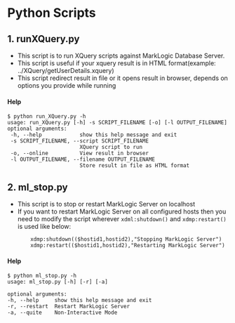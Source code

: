 # Python Scripts
## 1. runXQuery.py
 * This script is to run XQuery scripts against MarkLogic Database Server.
 * This script is useful if your xquery result is in HTML format(example: ../XQuery/getUserDetails.xquery)
 * This script redirect result in file or it opens result in browser, depends on options you provide while running

 #### Help
 ```
 $ python run_XQuery.py -h
usage: run_XQuery.py [-h] -s SCRIPT_FILENAME [-o] [-l OUTPUT_FILENAME]
optional arguments:
  -h, --help            show this help message and exit
  -s SCRIPT_FILENAME, --script SCRIPT_FILENAME
                        XQuery script to run
  -o, --online          View result in browser
  -l OUTPUT_FILENAME, --filename OUTPUT_FILENAME
                        Store result in file as HTML format

 ```   
 ## 2. ml_stop.py
  * This script is to stop or restart MarkLogic Server on localhost
  * If you want to restart MarkLogic Server on all configured hosts then you need to modify the script wherever `xdml:shutdown()` and `xdmp:restart()` is used like below:
      ```
          xdmp:shutdown(($hostid1,hostid2),"Stopping MarkLogic Server")
          xdmp:restart(($hostid1,hostid2),"Restarting MarkLogic Server")
      ```

  #### Help
  ```
  $ python ml_stop.py -h
  usage: ml_stop.py [-h] [-r] [-a]

  optional arguments:
  -h, --help     show this help message and exit
  -r, --restart  Restart MarkLogic Server
  -a, --quite    Non-Interactive Mode

  ```
